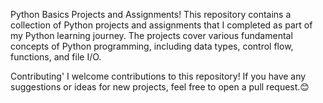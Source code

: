 Python Basics Projects and Assignments!
This repository contains a collection of Python projects and assignments that I completed as part of my Python learning journey. The projects cover various fundamental concepts of Python programming, including data types, control flow, functions, and file I/O.

Contributing'
I welcome contributions to this repository! If you have any suggestions or ideas for new projects, feel free to open a pull request.😊
